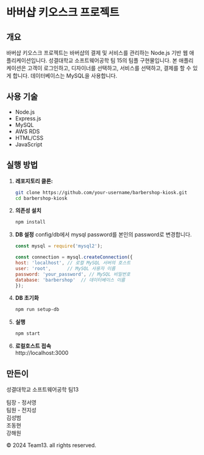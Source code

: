 # 바버샵 키오스크 프로젝트

## 개요

바버샵 키오스크 프로젝트는 바버샵의 결제 및 서비스를 관리하는 Node.js 기반 웹 애플리케이션입니다. 
성결대학교 소프트웨어공학 팀 15의 팀플 구현물입니다.
본 애플리케이션은 고객이 로그인하고, 디자이너를 선택하고, 서비스를 선택하고, 결제를 할 수 있게 합니다.
데이터베이스는 MySQL을 사용합니다.

## 사용 기술

- Node.js
- Express.js
- MySQL
- AWS RDS
- HTML/CSS
- JavaScript

## 실행 방법

1. **레포지토리 클론:**

   ```sh
   git clone https://github.com/your-username/barbershop-kiosk.git
   cd barbershop-kiosk
   ```

2. **의존성 설치**

    ```sh
    npm install
    ```

3. **DB 설정**
config/db에서 mysql password를 본인의 password로 변경합니다.


     ```javascript
     const mysql = require('mysql2');

     const connection = mysql.createConnection({
     host: 'localhost', // 로컬 MySQL 서버의 호스트
     user: 'root',      // MySQL 사용자 이름
     password: 'your_password', // MySQL 비밀번호
     database: 'barbershop'  // 데이터베이스 이름
     });
     ```
     
4. **DB 초기화**

   ```sh
   npm run setup-db
   ```

5. **실행**
   ```sh
   npm start
   ```

6. **로컬호스트 접속**    
http://localhost:3000

## 만든이

성결대학교 소프트웨어공학 팀13

팀장 - 정서영  
팀원 - 전지성  
      김성범  
      조동현  
      강해원  

© 2024 Team13. all rights reserved.




